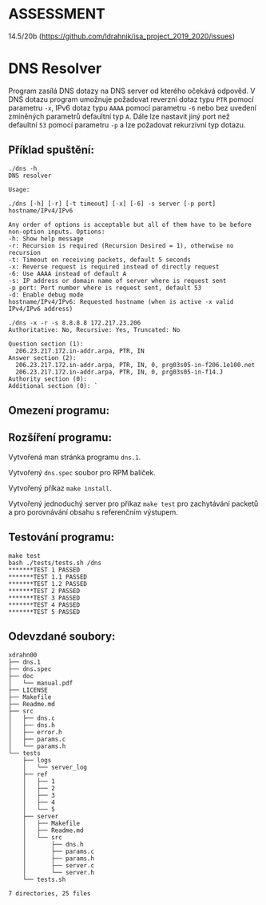 ASSESSMENT 
==========

14.5/20b (https://github.com/ldrahnik/isa_project_2019_2020/issues)

DNS Resolver
============

Program zasílá DNS dotazy na DNS server od kterého očekává odpověd. V DNS dotazu program umožnuje požadovat reverzní dotaz typu `PTR` pomocí parametru `-x`, IPv6 dotaz typu `AAAA` pomocí parametru `-6` nebo bez uvedení zmíněných parametrů defaultní typ `A`. Dále lze nastavit jiný port než defaultní `53` pomocí parametru `-p` a lze požadovat rekurzivní typ dotazu.

## Příklad spuštění:

```
./dns -h
DNS resolver

Usage:

./dns [-h] [-r] [-t timeout] [-x] [-6] -s server [-p port] hostname/IPv4/IPv6

Any order of options is acceptable but all of them have to be before non-option inputs. Options:
-h: Show help message
-r: Recursion is required (Recursion Desired = 1), otherwise no recursion
-t: Timeout on receiving packets, default 5 seconds
-x: Reverse request is required instead of directly request
-6: Use AAAA instead of default A
-s: IP address or domain name of server where is request sent
-p port: Port number where is request sent, default 53
-d: Enable debug mode
hostname/IPv4/IPv6: Requested hostname (when is active -x valid IPv4/IPv6 address)
```
```
./dns -x -r -s 8.8.8.8 172.217.23.206
Authoritative: No, Recursive: Yes, Truncated: No

Question section (1):
  206.23.217.172.in-addr.arpa, PTR, IN
Answer section (2):
  206.23.217.172.in-addr.arpa, PTR, IN, 0, prg03s05-in-f206.1e100.net
  206.23.217.172.in-addr.arpa, PTR, IN, 0, prg03s05-in-f14.J
Authority section (0):
Additional section (0): `
```

## Omezení programu:

## Rozšíření programu:

Vytvořená man stránka programu `dns.1`.

Vytvořený `dns.spec` soubor pro RPM balíček.

Vytvořený příkaz `make install`.

Vytvořený jednoduchý server pro příkaz `make test` pro zachytávání packetů a pro porovnávání obsahu s referenčním výstupem.

## Testování programu:

```
make test
bash ./tests/tests.sh /dns
*******TEST 1 PASSED
*******TEST 1.1 PASSED
*******TEST 1.2 PASSED
*******TEST 2 PASSED
*******TEST 3 PASSED
*******TEST 4 PASSED
*******TEST 5 PASSED
```

## Odevzdané soubory:

```
xdrahn00
├── dns.1
├── dns.spec
├── doc
│   └── manual.pdf
├── LICENSE
├── Makefile
├── Readme.md
├── src
│   ├── dns.c
│   ├── dns.h
│   ├── error.h
│   ├── params.c
│   └── params.h
└── tests
    ├── logs
    │   └── server_log
    ├── ref
    │   ├── 1
    │   ├── 2
    │   ├── 3
    │   ├── 4
    │   └── 5
    ├── server
    │   ├── Makefile
    │   ├── Readme.md
    │   └── src
    │       ├── dns.h
    │       ├── params.c
    │       ├── params.h
    │       ├── server.c
    │       └── server.h
    └── tests.sh

7 directories, 25 files
```
